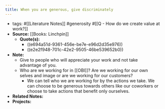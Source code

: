 ```yaml
---
title: When you are generous, give discriminately
---
```


- tags: #[[Literature Notes]] #generosity #[[Q - How do we create value at work?]]
- **Source:** [[Books: Linchpin]]
	- **Quote(s):**
		- ((e694a51d-9361-456e-be7e-e96d2d35e976))
		- ((e2e2f948-701c-42e2-9505-46be539652b0))
- **Note:**
	- Give to people who will appreciate your work and not take advantage of you.
	- Who are we working for in [[OBI]]? Are we working for our own selves and image or are we working for our customers?
		- We can tell who we are working for by the actions we take. We can choose to be generous towards others like our coworkers or choose to take actions that benefit only ourselves.
- **Related Notes:**
- **Projects:**